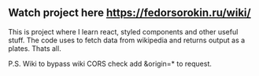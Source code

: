 ## Watch project here https://fedorsorokin.ru/wiki/


This is project where I learn react, styled components and other useful stuff.
The code uses to fetch data from wikipedia and returns output as a plates. Thats all.

P.S. Wiki to bypass wiki CORS check add &origin=* to request.